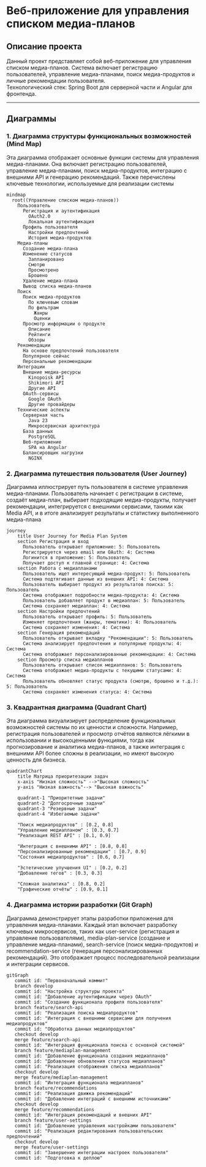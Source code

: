 # Веб-приложение для управления списком медиа-планов

## Описание проекта
Данный проект представляет собой веб-приложение для управления списком медиа-планов. Система включает регистрацию пользователей, управление медиа-планами, поиск медиа-продуктов и личные рекомендации пользователя.  
Технологический стек: Spring Boot для серверной части и Angular для фронтенда.

---

## Диаграммы

### 1. Диаграмма структуры функциональных возможностей (Mind Map)

Эта диаграмма отображает основные функции системы для управления медиа-планами. Она включает регистрацию пользователей, управление медиа-планами, поиск медиа-продуктов, интеграцию с внешними API и генерацию рекомендаций. Также перечислены ключевые технологии, используемые для реализации системы
```mermaid
mindmap
  root((Управление списком медиа-планов))
    Пользователь
      Регистрация и аутентификация
        OAuth2.0
        Локальная аутентификация
      Профиль пользователя
        Настройки предпочтений
        История медиа-продуктов
    Медиа-планы
      Создание медиа-плана
      Изменение статусов
        Запланировано
        Смотрю
        Просмотрено
        Брошено
      Удаление медиа-плана
      Вывод списка медиа-планов
    Поиск
      Поиск медиа-продуктов
        По ключевым словам
        По фильтрам
          Жанры
          Оценки
      Просмотр информации о продукте
        Описание
        Рейтинги
        Обзоры
    Рекомендации
      На основе предпочтений пользователя
      Популярное сейчас
      Персональные рекомендации
    Интеграции
      Внешние медиа-ресурсы
        Kinopoisk API
        Shikimori API
        Другие API
      OAuth-сервисы
        Google OAuth
        Другие провайдеры
    Технические аспекты
      Серверная часть
        Java 23
        Микросервисная архитектура
      База данных
        PostgreSQL
      Веб-приложение
        SPA на Angular
      Балансировщик нагрузки
        NGINX
```
### 2. Диаграмма путешествия пользователя (User Journey)

Диаграмма иллюстрирует путь пользователя в системе управления медиа-планами. Пользователь начинает с регистрации в системе, создаёт медиа-план, выбирает подходящие медиа-продукты, получает рекомендации, интегрируется с внешними сервисами, такими как Media API, и в итоге анализирует результаты и статистику выполненного медиа-плана
```mermaid
journey
    title User Journey for Media Plan System
    section Регистрация и вход
      Пользователь открывает приложение: 5: Пользователь
      Регистрируется через email или OAuth: 4: Система
      Логинится в приложение: 5: Пользователь
      Получает доступ к главной странице: 4: Система
    section Работа с медиапланами
      Пользователь ищет интересующий медиа-продукт: 5: Пользователь
      Система подтягивает данные из внешних API: 4: Система
      Пользователь выбирает продукт из результатов поиска: 5: Пользователь
      Система отображает подробности медиа-продукта: 4: Система
      Пользователь добавляет продукт в медиаплан: 5: Пользователь
      Система сохраняет медиаплан: 4: Система
    section Настройки предпочтений
      Пользователь открывает профиль: 5: Пользователь
      Изменяет предпочтения (жанры, тематики): 4: Пользователь
      Система сохраняет изменения: 4: Система
    section Генерация рекомендаций
      Пользователь открывает вкладку "Рекомендации": 5: Пользователь
      Система анализирует предпочтения и популярные продукты: 4: Система
      Система отображает персонализированные рекомендации: 4: Система
    section Просмотр списка медиапланов
      Пользователь открывает список медиапланов: 5: Пользователь
      Система отображает медиа-продукты с текущими статусами: 4: Система
      Пользователь обновляет статус продукта (смотрю, брошено и т.д.): 5: Пользователь
      Система сохраняет изменения статуса: 4: Система

```

### 3. Квадрантная диаграмма (Quadrant Chart)

Эта диаграмма визуализирует распределение функциональных возможностей системы по их ценности и сложности. Например, регистрация пользователей и просмотр отчётов являются лёгкими в использовании и высокоценными функциями, тогда как прогнозирование и аналитика медиа-планов, а также интеграция с внешними API более сложны в реализации, но имеют высокую ценность для бизнеса.
``` mermaid
quadrantChart
    title Матрица приоритезации задач
    x-axis "Низкая сложность" -->"Высокая сложность"
    y-axis "Низкая важность"--> "Высокая важность"
    
    quadrant-1 "Приоритетные задачи"
    quadrant-2 "Долгосрочные задачи"
    quadrant-3 "Резервные задачи"
    quadrant-4 "Избегаемые задачи"
    
    "Поиск медиапродуктов" : [0.2, 0.8]
    "Управление медиапланом" : [0.3, 0.7]
    "Реализация REST API" : [0.1, 0.9]
    
    "Интеграция с внешними API" : [0.8, 0.8]
    "Персонализированные рекомендации" : [0.7, 0.9]
    "Состояния медиапродуктов" : [0.6, 0.7]
    
    "Эстетические улучшения UI" : [0.2, 0.2]
    "Добавление тегов" : [0.3, 0.3]
    
    "Сложная аналитика" : [0.8, 0.2]
    "Графические отчёты" : [0.9, 0.1]

```

### 4. Диаграмма истории разработки (Git Graph)

Диаграмма демонстрирует этапы разработки приложения для управления медиа-планами. Каждый этап включает разработку ключевых микросервисов, таких как user-service (регистрация и управление пользователями), media-plan-service (создание и управление медиа-планами), search-service (поиск медиа-продуктов) и recommendation-service (генерация персонализированных рекомендаций). Это отображает процесс последовательной реализации и интеграции сервисов.


```mermaid
gitGraph
   commit id: "Первоначальный коммит"
   branch develop
   commit id: "Настройка структуры проекта"
   commit id: "Добавление аутентификации через OAuth"
   commit id: "Создание функционала профиля пользователя"
   branch feature/search-api
   commit id: "Реализация поиска медиапродуктов"
   commit id: "Интеграция с внешними сервисами для получения медиапродуктов"
   commit id: "Обработка данных медиапродуктов"
   checkout develop
   merge feature/search-api
   commit id: "Интеграция функционала поиска с основной системой"
   branch feature/mediaplan-management
   commit id: "Добавление функционала создания медиапланов"
   commit id: "Добавление обновления статусов медиапланов"
   commit id: "Реализация отображения списка медиапланов"
   checkout develop
   merge feature/mediaplan-management
   commit id: "Интеграция функционала медиапланов"
   branch feature/recommendations
   commit id: "Реализация движка рекомендаций"
   commit id: "Добавление интеграций с внешними источниками"
   checkout develop
   merge feature/recommendations
   commit id: "Интеграция рекомендаций и внешних API"
   branch feature/user-settings
   commit id: "Добавление управления настройками пользователя"
   commit id: "Реализация редактирования пользовательских предпочтений"
   checkout develop
   merge feature/user-settings
   commit id: "Завершение интеграции настроек пользователя"
   commit id: "Подготовка к деплою"
```
